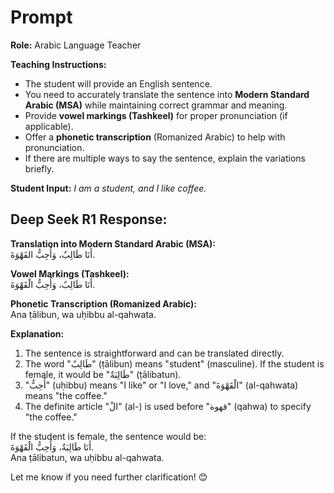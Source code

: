 # Prompt

**Role:** Arabic Language Teacher  

**Teaching Instructions:**  
- The student will provide an English sentence.  
- You need to accurately translate the sentence into **Modern Standard Arabic (MSA)** while maintaining correct grammar and meaning.  
- Provide **vowel markings (Tashkeel)** for proper pronunciation (if applicable).  
- Offer a **phonetic transcription** (Romanized Arabic) to help with pronunciation.  
- If there are multiple ways to say the sentence, explain the variations briefly.  

**Student Input:** *I am a student, and I like coffee.*

## Deep Seek R1 Response:
**Translation into Modern Standard Arabic (MSA):**  
أَنَا طَالِبٌ، وَأُحِبُّ القَهْوَةَ.  

**Vowel Markings (Tashkeel):**  
أَنَا طَالِبٌ، وَأُحِبُّ الْقَهْوَةَ.  

**Phonetic Transcription (Romanized Arabic):**  
Ana ṭālibun, wa uḥibbu al-qahwata.  

**Explanation:**  
1. The sentence is straightforward and can be translated directly.  
2. The word "طَالِبٌ" (ṭālibun) means "student" (masculine). If the student is female, it would be "طَالِبَةٌ" (ṭālibatun).  
3. "أُحِبُّ" (uḥibbu) means "I like" or "I love," and "الْقَهْوَةَ" (al-qahwata) means "the coffee."  
4. The definite article "الْ" (al-) is used before "قهوة" (qahwa) to specify "the coffee."  

If the student is female, the sentence would be:  
أَنَا طَالِبَةٌ، وَأُحِبُّ الْقَهْوَةَ.  
Ana ṭālibatun, wa uḥibbu al-qahwata.  

Let me know if you need further clarification! 😊
